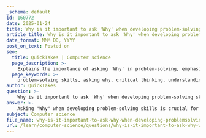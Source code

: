 ```yaml
---
_schema: default
id: 160772
date: 2025-01-24
title: Why is it important to ask 'Why' when developing problem-solving skills?
article_title: Why is it important to ask 'Why' when developing problem-solving skills?
date_format: MMM DD, YYYY
post_on_text: Posted on
seo:
  title: QuickTakes | Computer science
  page_description: >-
    Explains the importance of asking 'Why' in problem-solving, emphasizing its role in deepening understanding, fostering critical thinking, encouraging alternative exploration, facilitating learning, enhancing communication, and identifying assumptions.
  page_keywords: >-
    problem-solving skills, asking why, critical thinking, understanding problems, exploration of alternatives, learning and growth, communication, collaboration, identifying assumptions, innovative solutions
author: QuickTakes
question: >-
    Why is it important to ask 'Why' when developing problem-solving skills?
answer: >-
    Asking "Why" when developing problem-solving skills is crucial for several reasons:\n\n1. **Deepens Understanding**: By questioning the underlying reasons behind a problem, individuals can gain a deeper understanding of the issue at hand. This understanding is essential for identifying the root cause rather than just addressing symptoms. For instance, if a product is underperforming, asking "Why is this happening?" can lead to insights about market fit, customer needs, or production issues.\n\n2. **Encourages Critical Thinking**: The act of questioning fosters critical thinking, which is vital for effective problem-solving. It prompts individuals to analyze information, evaluate different perspectives, and synthesize data to form well-rounded conclusions. This analytical approach enhances decision-making capabilities, allowing for more informed and effective solutions.\n\n3. **Promotes Exploration of Alternatives**: Asking "Why" encourages exploration of various problem-solving strategies. It opens the door to considering multiple solutions and evaluating their potential effectiveness. This is particularly important in complex scenarios where a single solution may not suffice.\n\n4. **Facilitates Learning and Growth**: Engaging in a questioning mindset helps individuals learn from their experiences. By reflecting on past problems and asking "Why" certain outcomes occurred, one can develop better strategies for future challenges. This iterative learning process is essential for continuous improvement in problem-solving skills.\n\n5. **Enhances Communication and Collaboration**: In team settings, asking "Why" can stimulate discussion and collaboration. It encourages team members to share their insights and perspectives, leading to a more comprehensive understanding of the problem and fostering a collaborative environment for finding solutions.\n\n6. **Identifies Assumptions**: Often, problems are based on assumptions that may not hold true. By questioning these assumptions, individuals can challenge their own biases and preconceptions, leading to more innovative and effective solutions.\n\nIn summary, asking "Why" is a fundamental aspect of developing problem-solving skills. It enhances understanding, promotes critical thinking, encourages exploration of alternatives, facilitates learning, improves communication, and helps identify assumptions. This questioning approach ultimately leads to more effective and sustainable solutions in various contexts, from personal challenges to professional environments.
subject: Computer science
file_name: why-is-it-important-to-ask-why-when-developing-problemsolving-skills.md
url: /learn/computer-science/questions/why-is-it-important-to-ask-why-when-developing-problemsolving-skills
---
```


&nbsp;